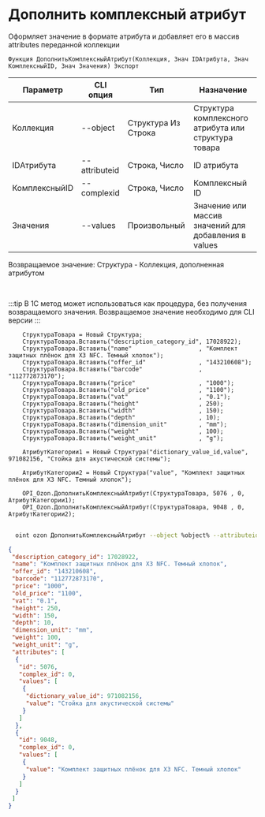 ﻿---
sidebar_position: 6
---

# Дополнить комплексный атрибут
 Оформляет значение в формате атрибута и добавляет его в массив attributes переданной коллекции



`Функция ДополнитьКомплексныйАтрибут(Коллекция, Знач IDАтрибута, Знач КомплексныйID, Знач Значения) Экспорт`

  | Параметр | CLI опция | Тип | Назначение |
  |-|-|-|-|
  | Коллекция | --object | Структура Из Строка | Структура комплексного атрибута или структура товара |
  | IDАтрибута | --attributeid | Строка, Число | ID атрибута |
  | КомплексныйID | --complexid | Строка, Число | Комплексный ID |
  | Значения | --values | Произвольный | Значение или массив значений для добавления в values |

  
  Возвращаемое значение:   Структура - Коллекция, дополненная атрибутом

<br/>

:::tip
В 1С метод может использоваться как процедура, без получения возвращаемого значения. Возвращаемое значение необходимо для CLI версии
:::
<br/>


```bsl title="Пример кода"
    СтруктураТовара = Новый Структура;
    СтруктураТовара.Вставить("description_category_id", 17028922);
    СтруктураТовара.Вставить("name"                   , "Комплект защитных плёнок для X3 NFC. Темный хлопок");
    СтруктураТовара.Вставить("offer_id"               , "143210608");
    СтруктураТовара.Вставить("barcode"                , "112772873170");
    СтруктураТовара.Вставить("price"                  , "1000");
    СтруктураТовара.Вставить("old_price"              , "1100");
    СтруктураТовара.Вставить("vat"                    , "0.1");
    СтруктураТовара.Вставить("height"                 , 250);
    СтруктураТовара.Вставить("width"                  , 150);
    СтруктураТовара.Вставить("depth"                  , 10);
    СтруктураТовара.Вставить("dimension_unit"         , "mm");
    СтруктураТовара.Вставить("weight"                 , 100);
    СтруктураТовара.Вставить("weight_unit"            , "g");

    АтрибутКатегории1 = Новый Структура("dictionary_value_id,value", 971082156, "Стойка для акустической системы");

    АтрибутКатегории2 = Новый Структура("value", "Комплект защитных плёнок для X3 NFC. Темный хлопок");

    OPI_Ozon.ДополнитьКомплексныйАтрибут(СтруктураТовара, 5076 , 0, АтрибутКатегории1);
    OPI_Ozon.ДополнитьКомплексныйАтрибут(СтруктураТовара, 9048 , 0, АтрибутКатегории2);
```



```sh title="Пример команды CLI"
    
  oint ozon ДополнитьКомплексныйАтрибут --object %object% --attributeid %attributeid% --complexid %complexid% --values %values%

```

```json title="Результат"
{
 "description_category_id": 17028922,
 "name": "Комплект защитных плёнок для X3 NFC. Темный хлопок",
 "offer_id": "143210608",
 "barcode": "112772873170",
 "price": "1000",
 "old_price": "1100",
 "vat": "0.1",
 "height": 250,
 "width": 150,
 "depth": 10,
 "dimension_unit": "mm",
 "weight": 100,
 "weight_unit": "g",
 "attributes": [
  {
   "id": 5076,
   "complex_id": 0,
   "values": [
    {
     "dictionary_value_id": 971082156,
     "value": "Стойка для акустической системы"
    }
   ]
  },
  {
   "id": 9048,
   "complex_id": 0,
   "values": [
    {
     "value": "Комплект защитных плёнок для X3 NFC. Темный хлопок"
    }
   ]
  }
 ]
}
```
